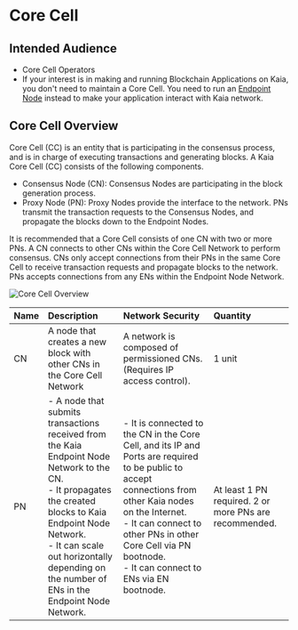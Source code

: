 # Core Cell

## Intended Audience  <a id="intended-audience"></a>

- Core Cell Operators
- If your interest is in making and running Blockchain Applications on Kaia, you don't need to maintain a Core Cell. You need to run an [Endpoint Node](../endpoint-node/endpoint-node.md) instead to make your application interact with Kaia network.

## Core Cell Overview <a id="core-cell-overview"></a>

Core Cell (CC) is an entity that is participating in the consensus process, and is in charge of executing transactions and generating blocks.
A Kaia Core Cell (CC) consists of the following components.

- Consensus Node (CN): Consensus Nodes are participating in the block generation process.
- Proxy Node (PN): Proxy Nodes provide the interface to the network. PNs transmit the transaction requests to the Consensus Nodes, and propagate the blocks down to the Endpoint Nodes.

It is recommended that a Core Cell consists of one CN with two or more PNs.
A CN connects to other CNs within the Core Cell Network to perform consensus.
CNs only accept connections from their PNs in the same Core Cell to receive transaction requests and propagate blocks to the network.
PNs accepts connections from any ENs within the Endpoint Node Network.

![Core Cell Overview](/img/nodes/cn_set.png)

| Name | Description                                                                                                                                                                                                                                                                                                         | Network Security                                                                                                                                                                                                                                                                                                               | Quantity                                                                               |
| :--- | :------------------------------------------------------------------------------------------------------------------------------------------------------------------------------------------------------------------------------------------------------------------------------------------------------------------ | :----------------------------------------------------------------------------------------------------------------------------------------------------------------------------------------------------------------------------------------------------------------------------------------------------------------------------- | :------------------------------------------------------------------------------------- |
| CN   | A node that creates a new block with other CNs in the Core Cell Network                                                                                                                                                                                                                                             | A network is composed of permissioned CNs. (Requires IP access control).                                                                                                                                                                                                    | 1 unit                                                                                 |
| PN   | - A node that submits transactions received from the Kaia Endpoint Node Network to the CN. <br/>- It propagates the created blocks to Kaia Endpoint Node Network. <br/>- It can scale out horizontally depending on the number of ENs in the Endpoint Node Network. | - It is connected to the CN in the Core Cell, and its IP and Ports are required to be public to accept connections from other Kaia nodes on the Internet. <br/>- It can connect to other PNs in other Core Cell via PN bootnode. <br/>- It can connect to ENs via EN bootnode. | At least 1 PN required. 2 or more PNs are recommended. |

